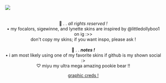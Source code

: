 <p align="center"> <img align="left" src="https://64.media.tumblr.com/e52196a6716d85aea80b3378e0e78b63/55a8e7cdad7dc996-77/s500x750/d41d2cd8d351ddbeffd058f70d1328e67dd7570e.gifv">
<br/>
<br/>
<br/>
  💭 . . <i> all rights reserved ! </i> </b> <br>
• my focalors, sigewinne, and lynette skins are inspired by @littledollyboo1 on ig :>> <br>
don't copy my skins; if you want inspo, please ask ! <br>
  <br>
 🦢 . . <b> <i> notes ! </i> </b> <br>
• i am most likely using one of my favorite skins if github is my shown social :> <br>
  ♡ miyu my ultra mega amazing pookie bear !! 
<br/>
<p align="center"> <a href="https://www.tumblr.com/puresel"> graphic creds ! </a> </p>
